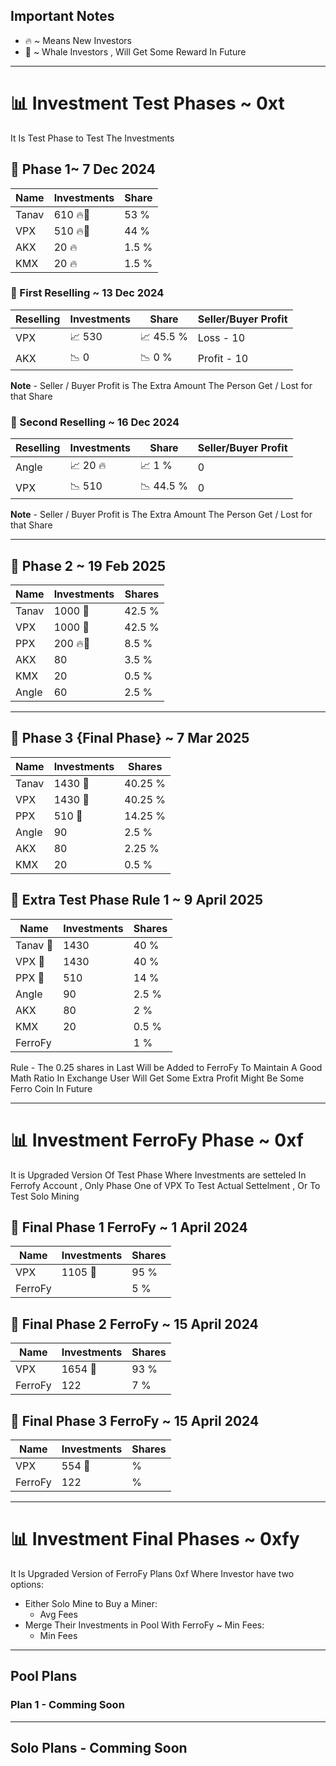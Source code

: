 ## Important Notes

- 🔥 ~ Means New Investors
- 🐋 ~ Whale Investors , Will Get Some Reward In Future

---

# 📊 Investment Test Phases ~ 0xt

It Is Test Phase to Test The Investments

## 🌟 Phase 1~ 7 Dec 2024 
| Name   | Investments | Share     |
|--------|-------------|-----------|
| Tanav  | 610 🔥🐋  | 53 %    |
| VPX    | 510 🔥🐋  | 44 %    |
| AKX    | 20  🔥    | 1.5 %   |
| KMX    | 20  🔥    | 1.5 %   |

### 🎯 First Reselling ~ 13 Dec 2024
| Reselling | Investments | Share      | Seller/Buyer Profit |
|-----------|-------------|------------|---------------------|
| VPX       | 📈 530    | 📈 45.5 %| Loss - 10         |
| AKX       | 📉 0      | 📉 0 %   | Profit - 10       |

**Note** - Seller / Buyer Profit is The Extra Amount The Person Get / Lost for that Share

### 🎯 Second Reselling ~ 16 Dec 2024
| Reselling | Investments | Share      | Seller/Buyer Profit |
|-----------|-------------|------------|---------------------|
| Angle     | 📈 20 🔥  | 📈 1 %   | 0                   |
| VPX       | 📉 510    | 📉 44.5 %| 0                   |

**Note** - Seller / Buyer Profit is The Extra Amount The Person Get / Lost for that Share

---

## 🌟 Phase 2 ~ 19 Feb 2025
| Name   | Investments | Shares     |
|--------|-------------|------------|
| Tanav  | 1000 🐋   | 42.5 %   |
| VPX    | 1000 🐋   | 42.5 %   |
| PPX    | 200 🔥🐋  | 8.5 %    |
| AKX    | 80        | 3.5 %    |
| KMX    | 20        | 0.5 %    |
| Angle  | 60        | 2.5 %    |

---

## 🌟 Phase 3 {Final Phase} ~ 7 Mar 2025
| Name   | Investments | Shares     |
|--------|-------------|------------|
| Tanav  | 1430 🐋   | 40.25 %  |
| VPX    | 1430 🐋   | 40.25 %  |
| PPX    | 510 🐋    | 14.25 %  |
| Angle  | 90        | 2.5 %    |
| AKX    | 80        | 2.25 %   |
| KMX    | 20        | 0.5 %    |

## 🌟 Extra Test Phase Rule 1 ~ 9 April 2025
|      Name    | Investments | Shares    |
|--------------|-------------|-----------|
| Tanav  🐋  | 1430      | 40 %    |
| VPX    🐋  | 1430      | 40 %    |
| PPX     🐋 | 510       | 14 %    |
| Angle        | 90        | 2.5 %   |
| AKX        | 80        | 2 %     |
| KMX          | 20        | 0.5 %   |
| FerroFy      |             | 1 %     |

Rule - The 0.25 shares in Last Will be Added to FerroFy To Maintain A Good Math Ratio In Exchange User Will Get Some Extra Profit Might Be Some Ferro Coin In Future

---

# 📊 Investment FerroFy Phase ~ 0xf

It is Upgraded Version Of Test Phase Where Investments are setteled In Ferrofy Account , Only Phase One of VPX To Test Actual Settelment , Or To Test Solo Mining

## 🌟 Final Phase 1 FerroFy ~ 1 April 2024
| Name     | Investments | Shares    |
|----------|-------------|-----------|
| VPX      | 1105 🐋   | 95 %    |
| FerroFy  |             | 5 %     |

## 🌟 Final Phase 2 FerroFy ~ 15 April 2024

| Name     | Investments | Shares    |
|----------|-------------|-----------|
| VPX      | 1654 🐋     | 93 %     |
| FerroFy  |     122   | 7 %      |

## 🌟 Final Phase 3 FerroFy ~ 15 April 2024

| Name     | Investments | Shares    |
|----------|-------------|-----------|
| VPX      | 554 🐋     |  %    |
| FerroFy  |     122  |  %    |

---

# 📊 Investment Final Phases ~ 0xfy

It Is Upgraded Version of FerroFy Plans 0xf Where Investor have two options:
- Either Solo Mine to Buy a Miner:
  - Avg Fees
- Merge Their Investments in Pool With FerroFy ~ Min Fees:
  - Min Fees

---

## Pool Plans

### Plan 1 - Comming Soon

---

## Solo Plans - Comming Soon


